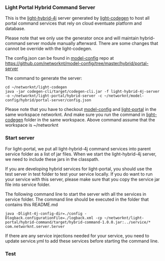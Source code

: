 ### Light Portal Hybrid Command Server

This is the [light-hybrid-4j](https://github.com/networknt/light-hybrid-4j) 
server generated by [light-codegen](https://github.com/networknt/light-codegen) 
to host all portal command services that rely on cloud eventuate platform and 
database.
 
Please note that we only use the generator once and will maintain hybrid-command
server module manually afterward. There are some changes that cannot be override
with the light-codegen. 
 
The config.json can be found in [model-config](https://github.com/networknt/model-config) 
repo at https://github.com/networknt/model-config/tree/master/hybrid/portal-server 


The command to generate the server:

```
cd ~/networknt/light-codegen
java -jar codegen-cli/target/codegen-cli.jar -f light-hybrid-4j-server -o ~/networknt/light-portal/hybrid-server -c ~/networknt/model-config/hybrid/portal-server/config.json
```

Please note that you have to checkout [model-config](https://github.com/networknt/model-config) 
and [light-portal](https://github.com/networknt/light-portal) in the same workspace
networknt. And make sure you run the command in [light-codegen](https://github.com/networknt/light-codegen)
folder in the same workspace. Above command assume that the workspace is ~/networknt


### Start server

For light-portal, we put all light-hybrid-4j command services into parent service folder 
as a list of jar files. When we start the light-hybrid-4j server, we need to include
these jars in the classpath. 

If you are developing hybrid services for light-portal, you should use the test server
in test folder to test your service locally. If you do want to run your service with
this server, please make sure that you copy the service jar file into service folder.

The following command line to start the server with all the services in service
folder. The command line should be executed in the folder that contains this README.md

```
java -Dlight-4j-config-dir=./config -Dlogback.configurationFile=./logback.xml -cp ~/networknt/light-portal/hybrid-command/target/hybrid-command-1.0.0.jar:../service/* com.networknt.server.Server
```

If there are any service injections needed for your service, you need to update service.yml
to add these services before starting the command line. 

### Test

